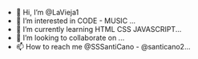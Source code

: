 - 👋 Hi, I’m @LaVieja1
- 👀 I’m interested in CODE - MUSIC ...
- 🌱 I’m currently learning HTML CSS JAVASCRIPT...
- 💞️ I’m looking to collaborate on ...
- 📫 How to reach me @SSSantiCano - @santicano2...

<!---
LaVieja1/LaVieja1 is a ✨ special ✨ repository because its `README.md` (this file) appears on your GitHub profile.
You can click the Preview link to take a look at your changes.
--->
